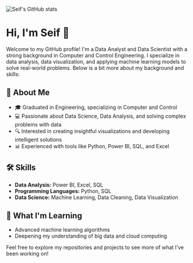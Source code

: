 
![Seif's GitHub stats](https://github-readme-stats.vercel.app/api?username=your-username&show_icons=true&theme=radical)

# Hi, I'm Seif 👋

Welcome to my GitHub profile! I'm a Data Analyst and Data Scientist with a strong background in Computer and Control Engineering. I specialize in data analysis, data visualization, and applying machine learning models to solve real-world problems. Below is a bit more about my background and skills:

## 🚀 About Me
- 🎓 Graduated in Engineering, specializing in Computer and Control
- 💻 Passionate about Data Science, Data Analysis, and solving complex problems with data
- 🔍 Interested in creating insightful visualizations and developing intelligent solutions
- 📊 Experienced with tools like Python, Power BI, SQL, and Excel

## 🛠️ Skills
- **Data Analysis:** Power BI, Excel, SQL
- **Programming Languages:** Python, SQL
- **Data Science:** Machine Learning, Data Cleaning, Data Visualization

## 🌱 What I'm Learning
- Advanced machine learning algorithms
- Deepening my understanding of big data and cloud computing


Feel free to explore my repositories and projects to see more of what I’ve been working on!

